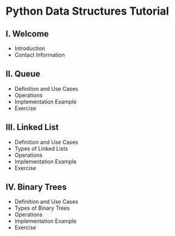 # Python Data Structures Tutorial

## I. Welcome
* Introduction
* Contact Information
## II. Queue
* Definition and Use Cases
* Operations
* Implementation Example
* Exercise
## III. Linked List
* Definition and Use Cases
* Types of Linked Lists
* Operations
* Implementation Example
* Exercise
## IV. Binary Trees
* Definition and Use Cases
* Types of Binary Trees
* Operations
* Implementation Example
* Exercise
